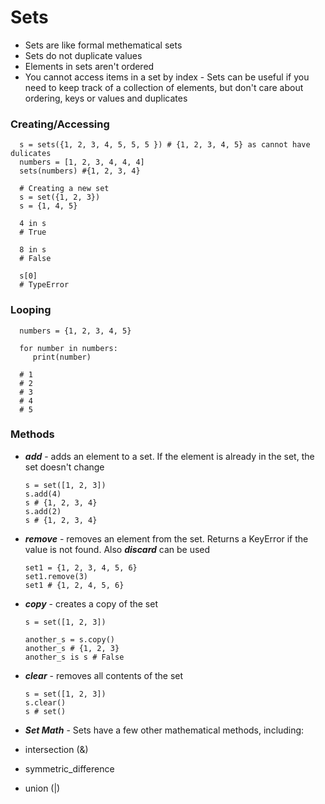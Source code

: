 # Sets

   - Sets are like formal methematical sets
   - Sets do not duplicate values
   - Elements in sets aren't ordered
   - You cannot access items in a set by index
    - Sets can be useful if you need to keep track of a collection of elements, but don't care about ordering, keys or values and duplicates

### Creating/Accessing

      s = sets({1, 2, 3, 4, 5, 5, 5 }) # {1, 2, 3, 4, 5} as cannot have dulicates
      numbers = [1, 2, 3, 4, 4, 4]
      sets(numbers) #{1, 2, 3, 4}

      # Creating a new set
      s = set({1, 2, 3})
      s = {1, 4, 5}

      4 in s 
      # True

      8 in s
      # False

      s[0]
      # TypeError

### Looping

      numbers = {1, 2, 3, 4, 5}

      for number in numbers:
         print(number)

      # 1
      # 2
      # 3
      # 4
      # 5

### Methods

   - ***add*** - adds an element to a set. If the element is already in the set, the set doesn't change

         s = set([1, 2, 3])
         s.add(4)
         s # {1, 2, 3, 4}
         s.add(2)
         s # {1, 2, 3, 4}

   - ***remove*** - removes an element from the set. Returns a KeyError if the value is not found. Also ***discard*** can be used

         set1 = {1, 2, 3, 4, 5, 6}
         set1.remove(3)
         set1 # {1, 2, 4, 5, 6}

   - ***copy*** - creates a copy of the set

         s = set([1, 2, 3])

         another_s = s.copy()
         another_s # {1, 2, 3}
         another_s is s # False

   - ***clear***  - removes all contents of the set

         s = set([1, 2, 3])
         s.clear()
         s # set() 

   - ***Set Math*** - Sets have a few other mathematical methods, including: 
   - intersection (&)
   - symmetric_difference
   - union (|)

